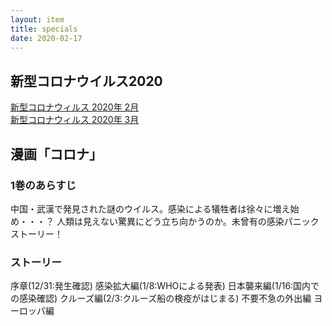 ```yaml
---
layout: item
title: specials
date: 2020-02-17
---
```


## 新型コロナウイルス2020

[新型コロナウィルス 2020年 2月](https://kidokun153.github.io/specials/covid-19/[2020-02]COVID-19.html)<br>
[新型コロナウィルス 2020年 3月](https://kidokun153.github.io/specials/covid-19/[2020-03]COVID-19.html)<br>

## 漫画「コロナ」
### 1巻のあらすじ
中国・武漢で発見された謎のウイルス。感染による犠牲者は徐々に増え始め・・・？ 人類は見えない驚異にどう立ち向かうのか。未曾有の感染パニックストーリー！
### ストーリー
序章(12/31:発生確認)
感染拡大編(1/8:WHOによる発表)
日本襲来編(1/16:国内での感染確認)
クルーズ編(2/3:クルーズ船の検疫がはじまる)
不要不急の外出編
ヨーロッパ編
